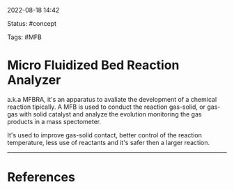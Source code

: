  2022-08-18  14:42

Status: #concept 

Tags: #MFB 

# Micro Fluidized Bed Reaction Analyzer

a.k.a MFBRA, it's an apparatus to avaliate the development of a chemical reaction tipically. A MFB is used to conduct the reaction gas-solid, or gas-gas with solid catalyst and analyze the evolution monitoring the gas products in a mass spectometer.

It's used to improve gas-solid contact, better control of the reaction temperature, less use of reactants and it's safer then a larger reaction.






---
# References

